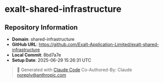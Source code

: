 # exalt-shared-infrastructure

## Repository Information
- **Domain**: shared-infrastructure
- **GitHub URL**: https://github.com/Exalt-Application-Limited/exalt-shared-infrastructure
- **Local Commit**: 8bd7a7e
- **Setup Date**: 2025-06-29 15:26:31 UTC

> 🤖 Generated with [Claude Code](https://claude.ai/code)
> Co-Authored-By: Claude <noreply@anthropic.com>
